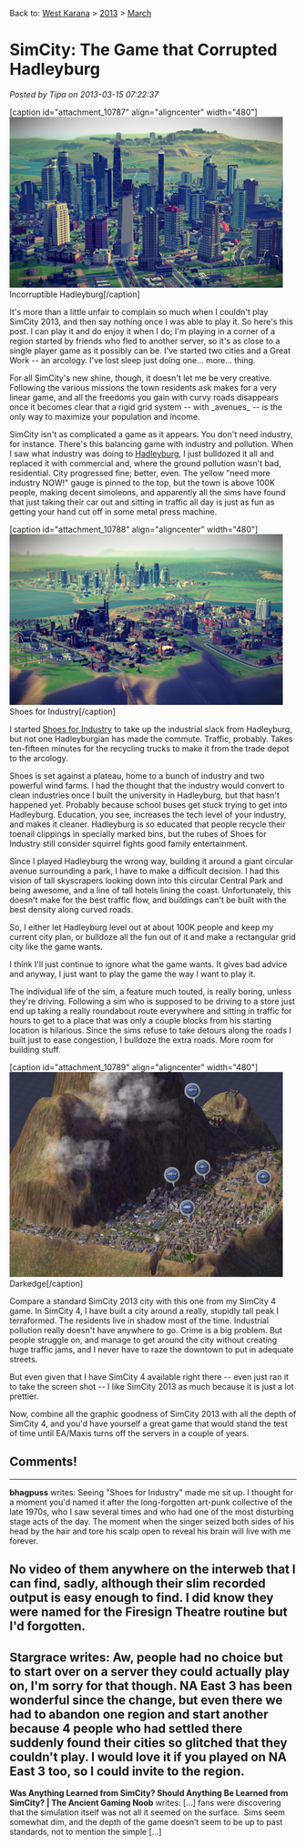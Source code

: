 Back to: [West Karana](/posts/westkarana.md) > [2013](/posts/2013/westkarana.md) > [March](./westkarana.md)
# SimCity: The Game that Corrupted Hadleyburg

*Posted by Tipa on 2013-03-15 07:22:37*

[caption id="attachment\_10787" align="aligncenter" width="480"][![Incorruptible Hadleyburg](../../../uploads/2013/03/Spark_2013-03-13_02-06-54-480x300.png)](../../../uploads/2013/03/Spark_2013-03-13_02-06-54.png) Incorruptible Hadleyburg[/caption]

It's more than a little unfair to complain so much when I couldn't play SimCity 2013, and then say nothing once I was able to play it. So here's this post. I can play it and do enjoy it when I do; I'm playing in a corner of a region started by friends who fled to another server, so it's as close to a single player game as it possibly can be. I've started two cities and a Great Work -- an arcology. I've lost sleep just doing one... more... thing.

For all SimCity's new shine, though, it doesn't let me be very creative. Following the various missions the town residents ask makes for a very linear game, and all the freedoms you gain with curvy roads disappears once it becomes clear that a rigid grid system -- with \_avenues\_ -- is the only way to maximize your population and income.

SimCity isn't as complicated a game as it appears. You don't need industry, for instance. There's this balancing game with industry and pollution. When I saw what industry was doing to [Hadleyburg](http://www.gutenberg.org/files/1213/1213-h/1213-h.htm "The Man That Corrupted Hadleyburg"), I just bulldozed it all and replaced it with commercial and, where the ground pollution wasn't bad, residential. City progressed fine; better, even. The yellow "need more industry NOW!" gauge is pinned to the top, but the town is above 100K people, making decent simoleons, and apparently all the sims have found that just taking their car out and sitting in traffic all day is just as fun as getting your hand cut off in some metal press machine.

[caption id="attachment\_10788" align="aligncenter" width="480"][![Shoes for Industry](../../../uploads/2013/03/Spark_2013-03-13_00-45-31-480x300.png)](../../../uploads/2013/03/Spark_2013-03-13_00-45-31.png) Shoes for Industry[/caption]

I started [Shoes for Industry](http://firesigntheatre.com/media/media.php?item=sfi) to take up the industrial slack from Hadleyburg, but not one Hadleyburgian has made the commute. Traffic, probably. Takes ten-fifteen minutes for the recycling trucks to make it from the trade depot to the arcology.

Shoes is set against a plateau, home to a bunch of industry and two powerful wind farms. I had the thought that the industry would convert to clean industries once I built the university in Hadleyburg, but that hasn't happened yet. Probably because school buses get stuck trying to get into Hadleyburg. Education, you see, increases the tech level of your industry, and makes it cleaner. Hadleyburg is so educated that people recycle their toenail clippings in specially marked bins, but the rubes of Shoes for Industry still consider squirrel fights good family entertainment.

Since I played Hadleyburg the wrong way, building it around a giant circular avenue surrounding a park, I have to make a difficult decision. I had this vision of tall skyscrapers looking down into this circular Central Park and being awesome, and a line of tall hotels lining the coast. Unfortunately, this doesn't make for the best traffic flow, and buildings can't be built with the best density along curved roads.

So, I either let Hadleyburg level out at about 100K people and keep my current city plan, or bulldoze all the fun out of it and make a rectangular grid city like the game wants.

I think I'll just continue to ignore what the game wants. It gives bad advice and anyway, I just want to play the game the way I want to play it.

The individual life of the sim, a feature much touted, is really boring, unless they're driving. Following a sim who is supposed to be driving to a store just end up taking a really roundabout route everywhere and sitting in traffic for hours to get to a place that was only a couple blocks from his starting location is hilarious. Since the sims refuse to take detours along the roads I built just to ease congestion, I bulldoze the extra roads. More room for building stuff.

[caption id="attachment\_10789" align="aligncenter" width="480"][![Darkedge](../../../uploads/2013/03/Darkedge-Jun.-9-921363349796-480x360.png)](../../../uploads/2013/03/Darkedge-Jun.-9-921363349796.png) Darkedge[/caption]

Compare a standard SimCity 2013 city with this one from my SimCity 4 game. In SimCity 4, I have built a city around a really, stupidly tall peak I terraformed. The residents live in shadow most of the time. Industrial pollution really doesn't have anywhere to go. Crime is a big problem. But people struggle on, and manage to get around the city without creating huge traffic jams, and I never have to raze the downtown to put in adequate streets.

But even given that I have SimCity 4 available right there -- even just ran it to take the screen shot -- I like SimCity 2013 as much because it is just a lot prettier.

Now, combine all the graphic goodness of SimCity 2013 with all the depth of SimCity 4, and you'd have yourself a great game that would stand the test of time until EA/Maxis turns off the servers in a couple of years.

## Comments!
---
**bhagpuss** writes: Seeing "Shoes for Industry" made me sit up. I thought for a moment you'd named it after the long-forgotten art-punk collective of the late 1970s, who I saw several times and who had one of the most disturbing stage acts of the day. The moment when the singer seized both sides of his head by the hair and tore his scalp open to reveal his brain will live with me forever.

No video of them anywhere on the interweb that I can find, sadly, although their slim recorded output is easy enough to find. I did know they were named for the Firesign Theatre routine but I'd forgotten.
---
**Stargrace** writes: Aw, people had no choice but to start over on a server they could actually play on, I'm sorry for that though. NA East 3 has been wonderful since the change, but even there we had to abandon one region and start another because 4 people who had settled there suddenly found their cities so glitched that they couldn't play. I would love it if you played on NA East 3 too, so I could invite to the region.
---
**Was Anything Learned from SimCity? Should Anything Be Learned from SimCity? | The Ancient Gaming Noob** writes: [...] fans were discovering that the simulation itself was not all it seemed on the surface.  Sims seem somewhat dim, and the depth of the game doesn’t seem to be up to past standards, not to mention the simple [...]
